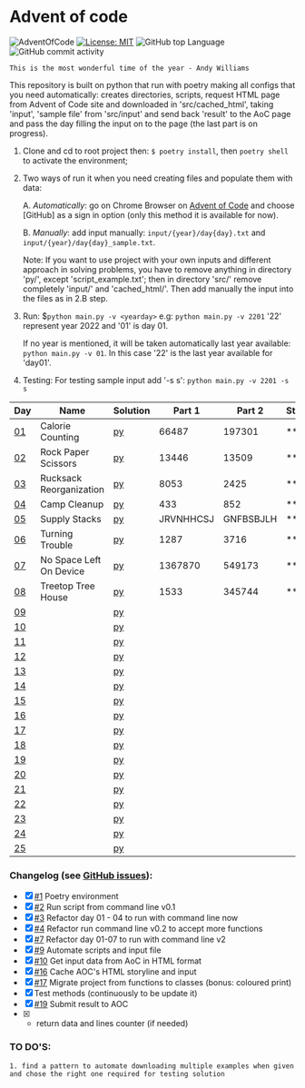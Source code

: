 # Advent of code

![AdventOfCode](https://img.shields.io/badge/Advent%20Of%20Code-2022-blue?style=flat-square) [![License: MIT](https://img.shields.io/badge/License-MIT-green.svg)](https://img.shields.io/github/license/Vasile-hij/pyAOC-2022?style=flat-square) ![GitHub top Language](https://img.shields.io/github/languages/count/Vasile-hij/pyAOC-2022?style=flat-square) ![GitHub commit activity](https://img.shields.io/github/commit-activity/w/Vasile-Hij/pyAOC-2022)

`This is the most wonderful time of the year - Andy Williams`

This repository is built on python that run with poetry making all configs that you need automatically: creates directories, 
scripts, request HTML page from Advent of Code site and downloaded in 'src/cached_html', taking 'input', 'sample file' 
from 'src/input' and send back 'result' to the AoC page and pass the day filling the input on to the page (the last part is on progress).


1. Clone and cd to root project then:
`$ poetry install`, then `poetry shell` to activate the environment;

2. Two ways of run it when you need creating files and populate them with data:

    A. *Automatically*: go on Chrome Browser on [Advent of Code](https://adventofcode.com/) and choose [GitHub] as a sign in option
     (only this method it is available for now).

    B. *Manually*: add input manually: `input/{year}/day{day}.txt` and `input/{year}/day{day}_sample.txt`.

   Note: If you want to use project with your own inputs and different approach in solving problems, you have to remove 
   anything in directory 'py/', except 'script_example.txt'; then in directory 'src/' remove completely 'input/' 
   and 'cached_html/'. Then add manually the input into the files as in 2.B step.

3. Run:
$`python main.py -v <yearday>` e.g: `python main.py -v 2201` '22' represent year 2022 and '01' is day 01.

   If no year is mentioned, it will be taken automatically last year available: `python main.py -v 01`. 
   In this case '22' is the last year available for 'day01'.

4. Testing:
For testing sample input add '-s s': `python main.py -v 2201 -s s`


 
| Day                                    | Name                    | Solution             | Part 1    | Part 2    | Stars |
|----------------------------------------|-------------------------|----------------------|-----------|-----------|-------|
| [01](data/cached_html/2022/day1.html)  | Calorie Counting        | [py](py/22/day01.py) | 66487     | 197301    | **    |
| [02](data/cached_html/2022/day2.html)  | Rock Paper Scissors     | [py](py/22/day02.py) | 13446     | 13509     | **    |
| [03](data/cached_html/2022/day3.html)  | Rucksack Reorganization | [py](py/22/day03.py) | 8053      | 2425      | **    |
| [04](data/cached_html/2022/day4.html)  | Camp Cleanup            | [py](py/22/day04.py) | 433       | 852       | **    |
| [05](data/cached_html/2022/day5.html)  | Supply Stacks           | [py](py/22/day05.py) | JRVNHHCSJ | GNFBSBJLH | **    |
| [06](data/cached_html/2022/day6.html)  | Turning Trouble         | [py](py/22/day06.py) | 1287      | 3716      | **    |
| [07](data/cached_html/2022/day7.html)  | No Space Left On Device | [py](py/22/day07.py) | 1367870   | 549173    | **    |
| [08](data/cached_html/2022/day8.html)  | Treetop Tree House      | [py](py/22/day08.py) | 1533      | 345744    | **    |
| [09](data/cached_html/2022/day9.html)  |                         | [py](py/22/day09.py) |           |           |       |
| [10](data/cached_html/2022/day10.html) |                         | [py](py/22/day10.py) |           |           |       |
| [11](data/cached_html/2022/day11.html) |                         | [py](py/22/day11.py) |           |           |       |
| [12](data/cached_html/2022/day12.html) |                         | [py](py/22/day12.py) |           |           |       |
| [13](data/cached_html/2022/day13.html) |                         | [py](py/22/day13.py) |           |           |       |
| [14](data/cached_html/2022/day14.html) |                         | [py](py/22/day14.py) |           |           |       |
| [15](data/cached_html/2022/day15.html) |                         | [py](py/22/day15.py) |           |           |       |
| [16](data/cached_html/2022/day16.html) |                         | [py](py/22/day16.py) |           |           |       |
| [17](data/cached_html/2022/day17.html) |                         | [py](py/22/day17.py) |           |           |       |
| [18](data/cached_html/2022/day18.html) |                         | [py](py/22/day18.py) |           |           |       |
| [19](data/cached_html/2022/day19.html) |                         | [py](py/22/day19.py) |           |           |       |
| [20](data/cached_html/2022/day20.html) |                         | [py](py/22/day20.py) |           |           |       |
| [21](data/cached_html/2022/day21.html) |                         | [py](py/22/day21.py) |           |           |       |
| [22](data/cached_html/2022/day22.html) |                         | [py](py/22/day22.py) |           |           |       |
| [23](data/cached_html/2022/day23.html) |                         | [py](py/22/day23.py) |           |           |       |
| [24](data/cached_html/2022/day24.html) |                         | [py](py/22/day24.py) |           |           |       |
| [25](data/cached_html/2022/day25.html) |                         | [py](py/22/day25.py) |           |           |       |


### Changelog (see [GitHub issues](https://github.com/Vasile-Hij/advent_of_code/issues?q=is%3Aissue+sort%3Aupdated-desc+is%3Aclosed)):
- [x] [#1](https://github.com/Vasile-Hij/advent_of_code/issues/1) Poetry environment
- [x] [#2](https://github.com/Vasile-Hij/advent_of_code/issues/2) Run script from command line v0.1
- [x] [#3](https://github.com/Vasile-Hij/advent_of_code/issues/3) Refactor day 01 - 04 to run with command line now
- [x] [#4](https://github.com/Vasile-Hij/advent_of_code/issues/4) Refactor run command line v0.2 to accept more functions
- [x] [#7](https://github.com/Vasile-Hij/advent_of_code/issues/7) Refactor day 01-07 to run with command line v2
- [x] [#9](https://github.com/Vasile-Hij/advent_of_code/issues/9) Automate scripts and input file
- [x] [#10](https://github.com/Vasile-Hij/advent_of_code/issues/10) Get input data from AoC in HTML format
- [x] [#16](https://github.com/Vasile-Hij/advent_of_code/issues/16) Cache AOC's HTML storyline and input
- [x] [#17](https://github.com/Vasile-Hij/advent_of_code/issues/17) Migrate project from functions to classes (bonus: coloured print)
- [x] Test methods (continuously to be update it)
- [x] [#19](https://github.com/Vasile-Hij/advent_of_code/issues/19) Submit result to AOC
- [x] - return data and lines counter (if needed)


### TO DO'S:
    1. find a pattern to automate downloading multiple examples when given and chose the right one required for testing solution
